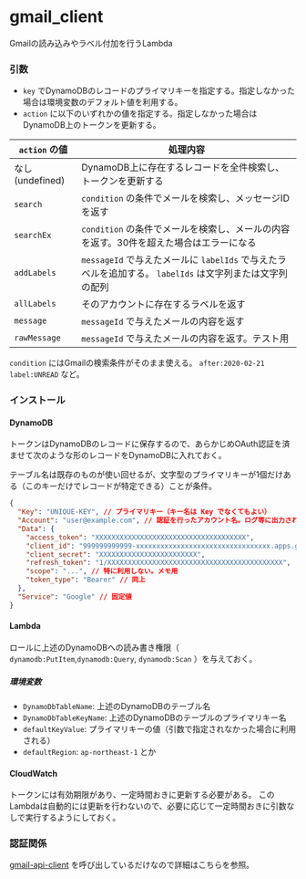 gmail_client
===============

Gmailの読み込みやラベル付加を行うLambda

### 引数
* `key` でDynamoDBのレコードのプライマリキーを指定する。指定しなかった場合は環境変数のデフォルト値を利用する。
* `action` に以下のいずれかの値を指定する。指定しなかった場合はDynamoDB上のトークンを更新する。

|`action` の値  | 処理内容                                                   |
|--------------|------------------------------------------------------------|
| なし(undefined) | DynamoDB上に存在するレコードを全件検索し、トークンを更新する |
| `search`     | `condition` の条件でメールを検索し、メッセージIDを返す         |
| `searchEx`   | `condition` の条件でメールを検索し、メールの内容を返す。30件を超えた場合はエラーになる |
| `addLabels`  | `messageId` で与えたメールに `labelIds` で与えたラベルを追加する。 `labelIds` は文字列または文字列の配列 |
| `allLabels`  | そのアカウントに存在するラベルを返す                           |
| `message`    | `messageId` で与えたメールの内容を返す                       |
| `rawMessage` | `messageId` で与えたメールの内容を返す。テスト用              |

`condition` にはGmailの検索条件がそのまま使える。 `after:2020-02-21 label:UNREAD` など。

### インストール
#### DynamoDB
トークンはDynamoDBのレコードに保存するので、あらかじめOAuth認証を済ませて次のような形のレコードをDynamoDBに入れておく。

テーブル名は既存のものが使い回せるが、文字型のプライマリキーが1個だけある（このキーだけでレコードが特定できる）ことが条件。

```json
{
  "Key": "UNIQUE-KEY", // プライマリキー（キー名は Key でなくてもよい）
  "Account": "user@example.com", // 認証を行ったアカウント名。ログ等に出力される
  "Data": {
    "access_token": "XXXXXXXXXXXXXXXXXXXXXXXXXXXXXXXXXXXXX",
    "client_id": "999999999999-xxxxxxxxxxxxxxxxxxxxxxxxxxxxxxxxx.apps.googleusercontent.com",
    "client_secret": "XXXXXXXXXXXXXXXXXXXXXXXX",
    "refresh_token": "1/XXXXXXXXXXXXXXXXXXXXXXXXXXXXXXXXXXXXXXXXXXX",
    "scope": "...", // 特に利用しない。メモ用
    "token_type": "Bearer" // 同上
  },
  "Service": "Google" // 固定値
}
```
#### Lambda
ロールに上述のDynamoDBへの読み書き権限（ `dynamodb:PutItem`,`dynamodb:Query`, `dynamodb:Scan` ）を与えておく。

##### 環境変数
* `DynamoDbTableName`: 上述のDynamoDBのテーブル名
* `DynamoDbTableKeyName`: 上述のDynamoDBのテーブルのプライマリキー名
* `defaultKeyValue`: プライマリキーの値（引数で指定されなかった場合に利用される）
* `defaultRegion`: `ap-northeast-1` とか

#### CloudWatch
トークンには有効期限があり、一定時間おきに更新する必要がある。
このLambdaは自動的には更新を行わないので、必要に応じて一定時間おきに引数なしで実行するようにしておく。

### 認証関係
[gmail-api-client](https://github.com/sanwasystem/gmail-api-client) を呼び出しているだけなので詳細はこちらを参照。
